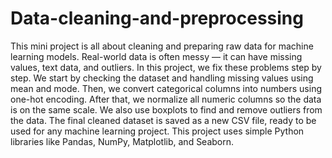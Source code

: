 # Data-cleaning-and-preprocessing 

This mini project is all about cleaning and preparing raw data for machine learning models. Real-world data is often messy — it can have missing values, text data, and outliers. In this project, we fix these problems step by step.
We start by checking the dataset and handling missing values using mean and mode. Then, we convert categorical columns into numbers using one-hot encoding. After that, we normalize all numeric columns so the data is on the same scale. We also use boxplots to find and remove outliers from the data.
The final cleaned dataset is saved as a new CSV file, ready to be used for any machine learning project. This project uses simple Python libraries like Pandas, NumPy, Matplotlib, and Seaborn.
